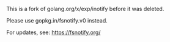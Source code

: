This is a fork of golang.org/x/exp/inotify before it was deleted.

Please use gopkg.in/fsnotify.v0 instead.

For updates, see: https://fsnotify.org/

